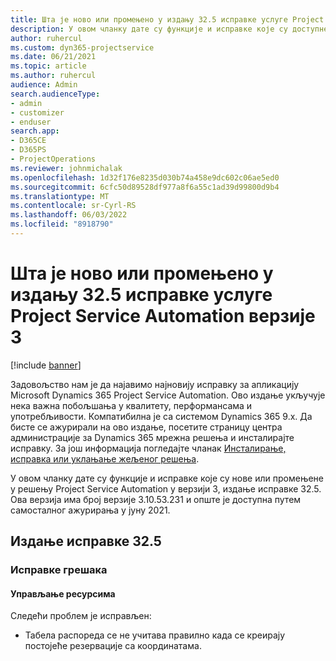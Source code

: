 ```yaml
---
title: Шта је ново или промењено у издању 32.5 исправке услуге Project Service Automation верзије 3
description: У овом чланку дате су функције и исправке које су доступне у издању 32.5 исправке за Project Service Automation у верзији 3.
author: ruhercul
ms.custom: dyn365-projectservice
ms.date: 06/21/2021
ms.topic: article
ms.author: ruhercul
audience: Admin
search.audienceType:
- admin
- customizer
- enduser
search.app:
- D365CE
- D365PS
- ProjectOperations
ms.reviewer: johnmichalak
ms.openlocfilehash: 1d32f176e8235d030b74a458e9dc602c06ae5ed0
ms.sourcegitcommit: 6cfc50d89528df977a8f6a55c1ad39d99800d9b4
ms.translationtype: MT
ms.contentlocale: sr-Cyrl-RS
ms.lasthandoff: 06/03/2022
ms.locfileid: "8918790"
---
```

# <a name="whats-new-or-changed-in-project-service-automation-update-release-325-v3"></a>Шта је ново или промењено у издању 32.5 исправке услуге Project Service Automation верзије 3

[!include [banner](../includes/psa-now-project-operations.md)]

Задовољство нам је да најавимо најновију исправку за апликацију Microsoft Dynamics 365 Project Service Automation. Ово издање укључује нека важна побољшања у квалитету, перформансама и употребљивости. Компатибилна је са системом Dynamics 365 9.x. Да бисте се ажурирали на ово издање, посетите страницу центра администрације за Dynamics 365 мрежна решења и инсталирајте исправку. За још информација погледајте чланак [Инсталирање, исправка или уклањање жељеног решења](/power-platform/admin/install-remove-preferred-solution).

У овом чланку дате су функције и исправке које су нове или промењене у решењу Project Service Automation у верзији 3, издање исправке 32.5. Ова верзија има број верзије 3.10.53.231 и опште је доступна путем самосталног ажурирања у јуну 2021.

## <a name="update-release-325"></a>Издање исправке 32.5

### <a name="bug-fixes"></a>Исправке грешака

#### <a name="resource-management"></a>Управљање ресурсима

Следећи проблем је исправљен:

- Табела распореда се не учитава правилно када се креирају постојеће резервације са координатама.

